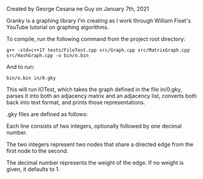 Created by George Cesana ne Guy on January 7th, 2021

Granky is a graphing library I'm creating as I work through William Fiset's 
YouTube tutorial on graphing algorithms.

To compile, run the following command from the project root directory:

    g++ -std=c++17 tests/FileTest.cpp src/Graph.cpp src/MatrixGraph.cpp src/HashGraph.cpp -o bin/o.bin

And to run:

    bin/o.bin in/0.gky

This will run IOTest, which takes the graph defined in the file in/0.gky, parses it into both an adjacency matrix 
and an adjacency list, converts both back into text format, and prints those representations.

.gky files are defined as follows:

Each line consists of two integers, optionally followed by one decimal number.

The two integers represent two nodes that share a directed edge from the first node to the second.

The decimal number represents the weight of the edge. If no weight is given, it defaults to 1.
